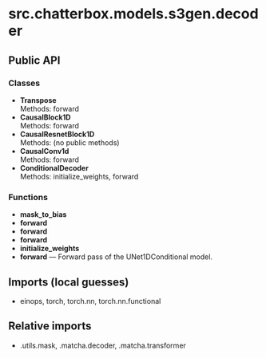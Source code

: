 # src.chatterbox.models.s3gen.decoder

## Public API

### Classes
- **Transpose**  
  Methods: forward
- **CausalBlock1D**  
  Methods: forward
- **CausalResnetBlock1D**  
  Methods: (no public methods)
- **CausalConv1d**  
  Methods: forward
- **ConditionalDecoder**  
  Methods: initialize_weights, forward

### Functions
- **mask_to_bias**
- **forward**
- **forward**
- **forward**
- **initialize_weights**
- **forward** — Forward pass of the UNet1DConditional model.

## Imports (local guesses)
- einops, torch, torch.nn, torch.nn.functional

## Relative imports
- .utils.mask, .matcha.decoder, .matcha.transformer